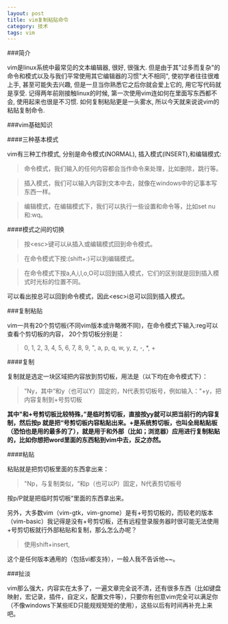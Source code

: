 ```yaml
---
layout: post
title: vim复制粘贴命令
category: 技术
tags: vim
---
```



###简介



vim是linux系统中最常见的文本编辑器, 很好, 很强大. 但是由于其"过多而复杂"的命令和模式以及与我们平常使用其它编辑器的习惯"大不相同", 使初学者往往很难上手, 甚至可能失去兴趣, 但是一旦当你熟悉它之后你就会爱上它的, 用它写代码就是享受. 记得两年前刚接触linux的时候, 第一次使用vim连如何在里面写东西都不会, 使用起来也很是不习惯. 如何复制粘贴更是一头雾水, 所以今天就来说说vim的粘贴复制命令.


###vim基础知识


####三种基本模式


vim有三种工作模式, 分别是命令模式(NORMAL), 插入模式(INSERT),和编辑模式:

>命令模式，我们输入的任何内容都会当作命令来处理，比如删除，跳行等。

>插入模式，我们可以输入内容到文本中去，就像在windows中的记事本写东西一样。

>编辑模式，在编辑模式下，我们可以执行一些设置和命令等，比如set nu和:wq。


####模式之间的切换


>按\<esc\>键可以从插入或编辑模式回到命令模式。

>在命令模式下按:(shift+:)可以到编辑模式。

>在命令模式下按a,A,i,I,o,O可以回到插入模式，它们的区别就是回到插入模式时光标的位置不同。

可以看出按<esc>总可以回到命令模式，因此\<esc\>i总可以回到插入模式。


###复制粘贴


vim一共有20个剪切板(不同vim版本或许略微不同)，在命令模式下输入:reg可以查看个剪切板的内容，
20个剪切板分别是：
>   0, 1, 2, 3, 4, 5, 6, 7, 8, 9, ", a, p, q, w, y, z, -, *, + 


####复制


复制就是选定一块区域把内容放到剪切板，用法是（以下均在命令模式下）：
>”Ny，其中“和y（也可以Y）固定的，N代表剪切板号，例如输入："+y，把内容复制到+号剪切板

**其中"和+号剪切板比较特殊，”是临时剪切板，直接按yy就可以把当前行的内容复制，然后按p
就是把“号剪切板内容粘贴出来。+是系统剪切板，也叫全局粘贴板（恐怕也是用的最多的了），就是用于和外部（比如；浏览器）应用进行复制粘贴的，比如你想把word里面的东西粘到vim中去，反之亦然。**

####粘贴


粘贴就是把剪切板里面的东西拿出来：
>"Np，与复制类似，“和p（也可以P）固定，N代表剪切板号

按p/P就是把临时剪切板“里面的东西拿出来。



另外，大多数vim（vim-gtk，vim-gnome）是有+号剪切板的，而较老的版本（vim-basic）我记得是没有+号剪切板，还有远程登录服务器时很可能无法使用+号剪切板就行外部粘贴和复制，那么怎么办呢？
>使用shift+insert,

这个是任何版本通用的（包括vi都支持），一般人我不告诉他~~。



###扯淡



vim那么强大，内容实在太多了，一遍文章完全说不清，还有很多东西（比如键盘映射，宏记录，插件，自定义，配置文件等），只要你有创意vim完全可以满足你（不像windows下某些IED只能规规矩矩的使用），这些以后有时间再补充上来吧。
